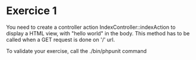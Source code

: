 # Exercice 1

You need to create a controller action IndexController::indexAction to display a HTML view, with "hello world" in the body.
This method has to be called when a GET request is done on '/' url.
  
To validate your exercise, call the ./bin/phpunit command